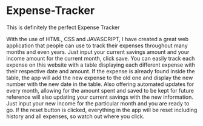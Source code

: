 # Expense-Tracker
This is definitely the perfect Expense Tracker

With the use of HTML, CSS and JAVASCRIPT, I have created a great web application that people can use to track their expenses throughout many months and even years. Just input your current savings amount and your income amount for the current month, click save. You can easily track each expense on this website with a table displaying each different expense with their respective date and amount. If the expense is already found inside the table, the app will add the new expense to the old one and display the new number with the new date in the table. Also offering automated updates for every month, allowing for the amount spent and saved to be kept for future reference will also updating your current savings with the new information. Just input your new income for the particular month and you are ready to go. If the reset button is clicked, everything in the app will be reset including history and all expenses, so watch out where you click.
